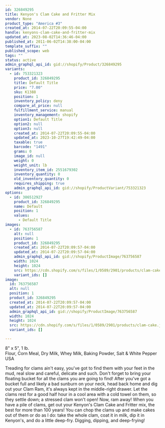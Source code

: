 ```yaml
---
id: 326849295
title: Kenyon's Clam Cake and Fritter Mix
vendor: None
product_type: "America #3"
created_at: 2014-07-22T20:09:55-04:00
handle: kenyons-clam-cake-and-fritter-mix
updated_at: 2023-08-02T14:36:46-04:00
published_at: 2011-06-02T14:38:00-04:00
template_suffix: ""
published_scope: web
tags: ""
status: active
admin_graphql_api_id: gid://shopify/Product/326849295
variants:
  - id: 753321323
    product_id: 326849295
    title: Default Title
    price: "7.00"
    sku: K1388
    position: 1
    inventory_policy: deny
    compare_at_price: null
    fulfillment_service: manual
    inventory_management: shopify
    option1: Default Title
    option2: null
    option3: null
    created_at: 2014-07-22T20:09:55-04:00
    updated_at: 2023-10-27T19:42:49-04:00
    taxable: true
    barcode: "1491"
    grams: 0
    image_id: null
    weight: 0
    weight_unit: lb
    inventory_item_id: 2551679302
    inventory_quantity: 0
    old_inventory_quantity: 0
    requires_shipping: true
    admin_graphql_api_id: gid://shopify/ProductVariant/753321323
options:
  - id: 386512927
    product_id: 326849295
    name: Default
    position: 1
    values:
      - Default Title
images:
  - id: 763756587
    alt: null
    position: 1
    product_id: 326849295
    created_at: 2014-07-22T20:09:57-04:00
    updated_at: 2014-07-22T20:09:57-04:00
    admin_graphql_api_id: gid://shopify/ProductImage/763756587
    width: 1024
    height: 1024
    src: https://cdn.shopify.com/s/files/1/0589/2901/products/clam-cake.jpeg?v=1406074197
    variant_ids: []
image:
  id: 763756587
  alt: null
  position: 1
  product_id: 326849295
  created_at: 2014-07-22T20:09:57-04:00
  updated_at: 2014-07-22T20:09:57-04:00
  admin_graphql_api_id: gid://shopify/ProductImage/763756587
  width: 1024
  height: 1024
  src: https://cdn.shopify.com/s/files/1/0589/2901/products/clam-cake.jpeg?v=1406074197
  variant_ids: []

---
```


8" x 5", 1 lb.  
Flour, Corn Meal, Dry Milk, Whey Milk, Baking Powder, Salt & White Pepper  
USA

Treading for clams ain't easy, you've got to find them with your feet in the mud, real slow and careful, delicate and such. Don't forget to bring your floating bucket for all the clams you are going to find! After you've got a bucket full and likely a bad sunburn on your neck, head back home and dig out your Clam Ram, it's always kept in the middle-right drawer. Let the clams rest for a good half hour in a cool area with a cold towel on them, so they settle down; a stressed clam won't open! Now, ram away! When you have a pile of clams, get out your Kenyon's Clam Cake and Fritter mix, the best for more than 100 years! You can chop the clams up and make cakes out of them or do as I do: take the whole clam, coat it in milk, dip it in Kenyon's, and do a little deep-fry. Digging, dipping, and deep-frying!